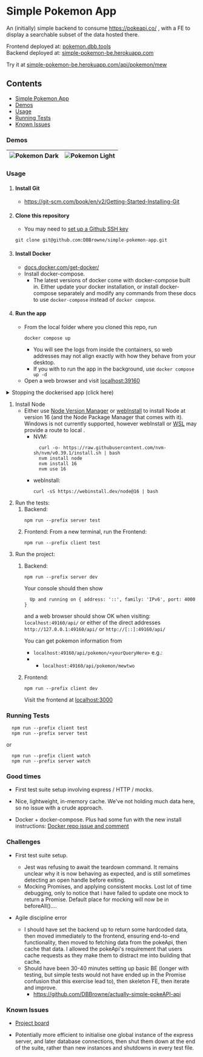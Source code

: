 # Simple Pokemon App

An (initially) simple backend to consume https://pokeapi.co/ , with a FE to display a searchable subset of the data hosted there.

Frontend deployed at: [pokemon.dbb.tools](https://pokemon.dbb.tools/)  
Backend deployed at: [simple-pokemon-be.herokuapp.com](https://simple-pokemon-be.herokuapp.com/api/)  

Try it at [simple-pokemon-be.herokuapp.com/api/pokemon/mew](https://simple-pokemon-be.herokuapp.com/api/pokemon/mew)
## Contents
- [Simple Pokemon App](#simple-pokemon-app)
- [Demos](#demos)
- [Usage](#usage)
- [Running Tests](#running-tests)
- [Known Issues](#known-issues)

### Demos

|![Pokemon Dark](https://user-images.githubusercontent.com/72463218/169523162-61105d7a-e30e-4523-8bef-f19c769c1c73.png)|![Pokemon Light](https://user-images.githubusercontent.com/72463218/169523490-2f60713f-8278-4300-8c6c-d16cb6efa17e.png)|
|---|---|

### Usage
1. #### Install Git
    - https://git-scm.com/book/en/v2/Getting-Started-Installing-Git
1. #### Clone this repository
    - You may need to [set up a Github SSH key](https://docs.github.com/en/authentication/connecting-to-github-with-ssh/adding-a-new-ssh-key-to-your-github-account)
    ```console
    git clone git@github.com:DBBrowne/simple-pokemon-app.git
    ```
1. #### Install Docker
    - [docs.docker.com/get-docker/](https://docs.docker.com/get-docker/)
    - Install docker-compose.
        - The latest versions of docker come with docker-compose built in.  Either update your docker installation, or install docker-compose separately and modify any commands from these docs to use `docker-compose` instead of `docker compose`.
1. #### Run the app
    - From the local folder where you cloned this repo, run 
      ```console
      docker compose up
      ```
        - You will see the logs from inside the containers, so web addresses may not align exactly with how they behave from your desktop.
        - If you with to run the app in the background, use `docker compose up -d`
    - Open a web browser and visit [localhost:39160](http://localhost:39160)

<details>
  <summary>Stopping the dockerised app (click here)</summary>
  
  1. with `docker compose up`
      - press `ctrl + c` (or `cmd + c`) to stop the containers.
      - repeat the above step to close docker-compose.

  1. with `docker compose up -d`
      - run `docker stop $(docker ps -q --filter "name=simple-pokemon")`
      This may take a few seconds to complete.
</details>


1. Install Node
    - Either use [Node Version Manager](https://github.com/nvm-sh/nvm) or [webInstall](https://webinstall.dev/node/) to install Node at version 16 (and the Node Package Manager that comes with it).  
    Windows is not currently supported, however webInstall  or [WSL](https://docs.microsoft.com/en-us/windows/wsl/install) may provide a route to local .
      - NVM:
        ```console
          curl -o- https://raw.githubusercontent.com/nvm-sh/nvm/v0.39.1/install.sh | bash
          nvm install node
          nvm install 16
          nvm use 16
        ```
      - webInstall:
        ```console
        curl -sS https://webinstall.dev/node@16 | bash
        ```
1. Run the tests:
    1. Backend:
        ```console
        npm run --prefix server test
        ```
    2. Frontend:
        From a new terminal, run the Frontend:
        ```console
        npm run --prefix client test
        ```
1. Run the project:
    1. Backend:
        ```console
        npm run --prefix server dev
        ```

        Your console should then show
        ```console
          Up and running on { address: '::', family: 'IPv6', port: 4000 }
        ```
        and a web browser should show OK when visiting:
        `localhost:49160/api/` or either of the direct addresses `http://127.0.0.1:49160/api/` or `http://[::]:49160/api/`

        You can get pokemon information from  
        - `localhost:49160/api/pokemon/<yourQueryHere>`
        e.g.:
        - - `localhost:49160/api/pokemon/mewtwo`

    2. Frontend:
        ```console
        npm run --prefix client dev
        ```
        Visit the frontend at [localhost:3000](localhost:3000)

### Running Tests

```console
  npm run --prefix client test
  npm run --prefix server test
```
or
```console
  npm run --prefix client watch
  npm run --prefix server watch
```

### Good times
  - First test suite setup involving express / HTTP / mocks.

  - Nice, lightweight, in-memory cache.  We've not holding much data here, so no issue with a crude approach.

  - Docker + docker-compose.  Plus had some fun with the new install instructions: [Docker repo issue and comment](https://github.com/docker/docker.github.io/issues/14787#issuecomment-1132753594)

### Challenges
  - First test suite setup.
    - Jest was refusing to await the teardown command.  It remains unclear why it is now behaving as expected, and is still sometimes detecting an open handle before exiting.
    - Mocking Promises, and applying consistent mocks.  Lost lot of time debugging, only to notice that i have failed to update one mock to return a Promise.  Default place for mocking will now be in beforeAll()....
  
  - Agile discipline error 
    - I should have set the backend up to return some hardcoded data, then moved immediately to the frontend, ensuring end-to-end functionality, then moved to fetching data from the pokeApi, then cache that data.  I allowed the pokeApi's requirement that users cache requests as they make them to distract me into building that cache.
    - Should have been 30-40 minutes setting up basic BE (longer with testing, but simple tests would not have ended up in the Promise confusion that this exercise lead to), then skeleton FE, then iterate and improve.
      - https://github.com/DBBrowne/actually-simple-pokeAPI-api

### Known Issues
  - [Project board](https://github.com/users/DBBrowne/projects/2/views/1)

  - Potentially more efficient to initialise one global instance of the express server, and later database connections, then shut them down at the end of the suite, rather than new instances and shutdowns in every test file.